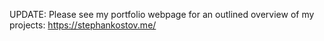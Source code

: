 UPDATE: Please see my portfolio webpage for an outlined overview of my projects: https://stephankostov.me/
